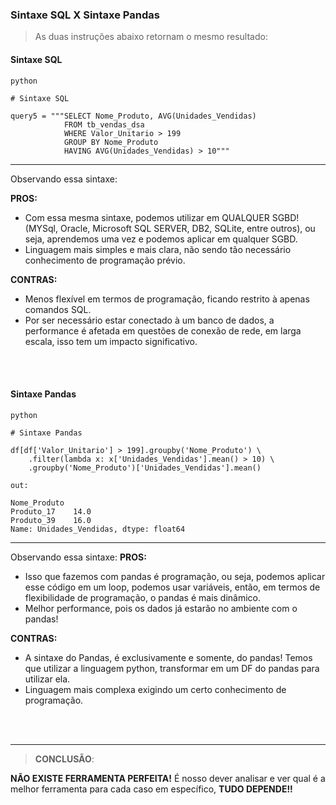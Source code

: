 
### Sintaxe SQL X Sintaxe Pandas

> As duas instruções abaixo retornam o mesmo resultado:
#### Sintaxe SQL
```
python

# Sintaxe SQL

query5 = """SELECT Nome_Produto, AVG(Unidades_Vendidas)
            FROM tb_vendas_dsa
            WHERE Valor_Unitario > 199
            GROUP BY Nome_Produto
            HAVING AVG(Unidades_Vendidas) > 10"""
```
***

Observando essa sintaxe:
        
**PROS:** 

- Com essa mesma sintaxe, podemos utilizar em QUALQUER SGBD! (MYSql, Oracle, Microsoft SQL SERVER, DB2, SQLite, entre outros), ou seja, aprendemos uma vez e podemos aplicar em qualquer SGBD.
- Linguagem mais simples e mais clara, não sendo tão necessário conhecimento de programação prévio.


**CONTRAS:**

- Menos flexível em termos de programação, ficando restrito à apenas comandos SQL.
- Por ser necessário estar conectado à um banco de dados, a performance é afetada em questões de conexão de rede, em larga escala, isso tem um impacto significativo.

<br><br>

#### Sintaxe Pandas
```
python

# Sintaxe Pandas

df[df['Valor_Unitario'] > 199].groupby('Nome_Produto') \
    .filter(lambda x: x['Unidades_Vendidas'].mean() > 10) \
    .groupby('Nome_Produto')['Unidades_Vendidas'].mean()
```



    out:

    Nome_Produto
    Produto_17    14.0
    Produto_39    16.0
    Name: Unidades_Vendidas, dtype: float64

***

Observando essa sintaxe:
**PROS:**

- Isso que fazemos com pandas é programação, ou seja, podemos aplicar esse código em um loop, podemos usar variáveis, então, em termos de flexibilidade de programação, o pandas é mais dinâmico.
- Melhor performance, pois os dados já estarão no ambiente com o pandas!

**CONTRAS:** 

- A sintaxe do Pandas, é exclusivamente e somente, do pandas! Temos que utilizar a linguagem python, transformar em um DF do pandas para utilizar ela.
- Linguagem mais complexa exigindo um certo conhecimento de programação.

<br><br>
***

> **CONCLUSÃO**:

**NÃO EXISTE FERRAMENTA PERFEITA!** É nosso dever analisar e ver qual é a melhor ferramenta para cada caso em específico, **TUDO DEPENDE!!**

